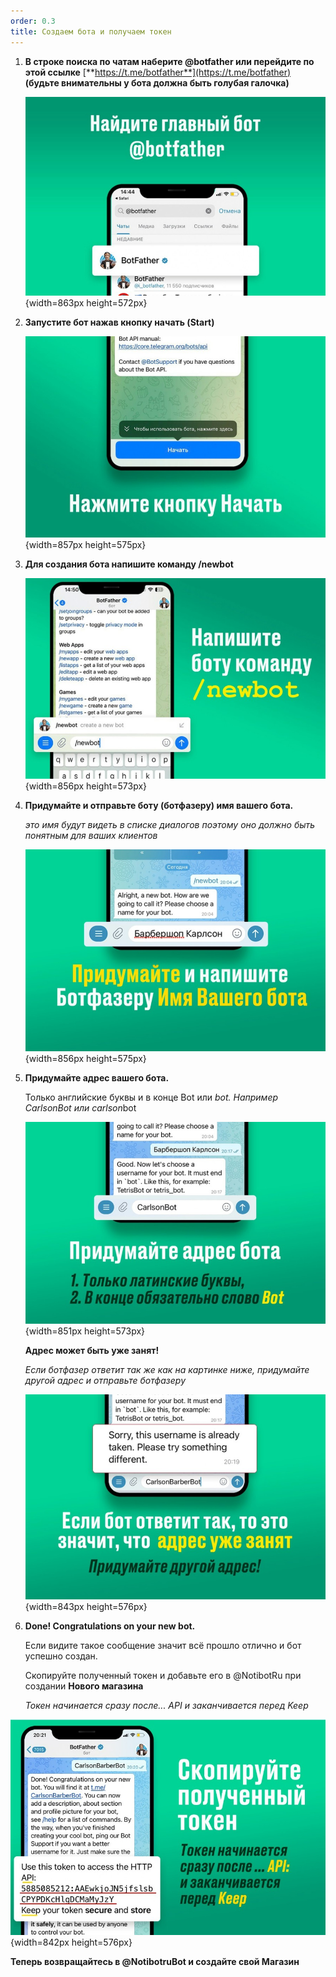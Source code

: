 ```yaml
---
order: 0.3
title: Создаем бота и получаем токен
---
```


1. **В строке поиска по чатам наберите @botfather или перейдите по этой ссылке** [**https://t.me/botfather**](https://t.me/botfather) **(будьте внимательны у бота должна быть голубая галочка)**

   ![](./gde-vzyat-token.jpeg){width=863px height=572px}

2. **Запустите бот нажав кнопку начать (Start)**

   ![](./gde-vzyat-token-2.jpeg){width=857px height=575px}

3. **Для создания бота напишите команду /newbot**

   ![](./gde-vzyat-token-3.jpeg){width=856px height=573px}

4. **Придумайте и отправьте боту (ботфазеру) имя вашего бота.**

   *это имя будут видеть в списке диалогов поэтому оно должно быть понятным для ваших клиентов*

   ![](./gde-vzyat-token-4.jpeg){width=856px height=575px}

5. **Придумайте адрес вашего бота.**

   Только английские буквы и в конце Bot или *bot. Например CarlsonBot или carlson*bot

   ![](./gde-vzyat-token-5.jpeg){width=851px height=573px}

   **Адрес может быть уже занят!**

   *Если ботфазер ответит так же как на картинке ниже, придумайте другой адрес и отправьте ботфазеру*

   ![](./gde-vzyat-token-6.jpeg){width=843px height=576px}

6. **Done! Congratulations on your new bot.**

   Если видите такое сообщение значит всё прошло отлично и бот успешно создан.

   Скопируйте полученный токен и добавьте его в @NotibotRu при создании **Нового магазина**

   *Токен начинается сразу после... API и заканчивается перед Keep*

![](./gde-vzyat-token-7.jpeg){width=842px height=576px}

**Теперь возвращайтесь в @NotibotruBot и создайте свой Магазин**